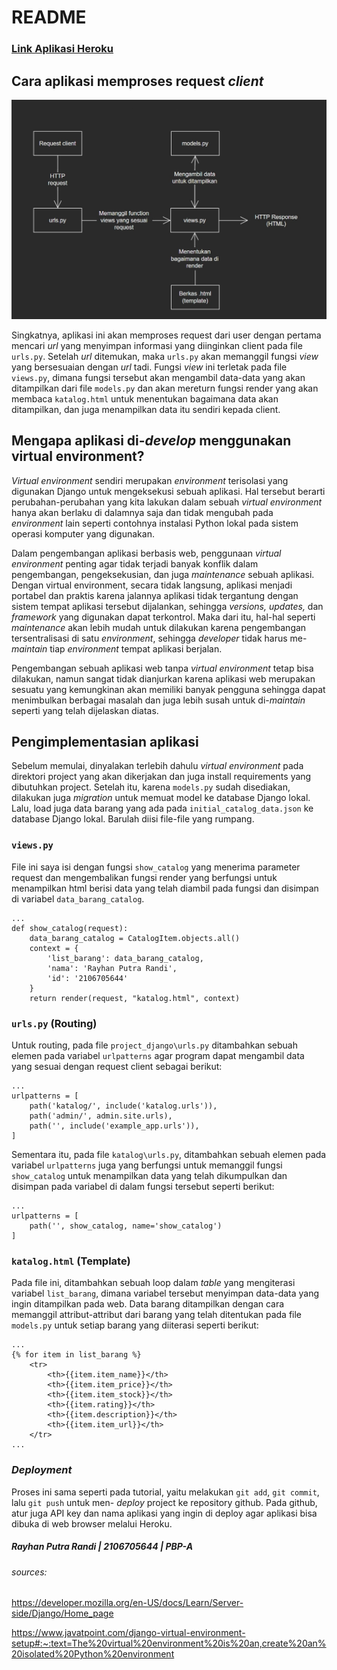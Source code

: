 # README

### [Link Aplikasi Heroku](https://pbp-assignments-catalog.herokuapp.com/katalog/)


## Cara aplikasi memproses request _client_

![Bagan](bagan_tugas2.jpg)

Singkatnya, aplikasi ini akan memproses request dari user dengan pertama mencari _url_ yang menyimpan informasi yang diinginkan client pada file ```urls.py```. Setelah _url_ ditemukan, maka ```urls.py``` akan memanggil fungsi _view_ yang bersesuaian dengan _url_ tadi. Fungsi _view_ ini terletak pada file ```views.py```, dimana fungsi tersebut akan mengambil data-data yang akan ditampilkan dari file ```models.py``` dan akan mereturn fungsi render yang akan membaca ```katalog.html``` untuk menentukan bagaimana data akan ditampilkan, dan juga menampilkan data itu sendiri kepada client.

## Mengapa aplikasi di-_develop_ menggunakan virtual environment?

_Virtual environment_ sendiri merupakan _environment_ terisolasi yang digunakan Django untuk mengeksekusi sebuah aplikasi. Hal tersebut berarti perubahan-perubahan yang kita lakukan dalam sebuah _virtual environment_ hanya akan berlaku di dalamnya saja dan tidak mengubah pada _environment_ lain seperti contohnya instalasi Python lokal pada sistem operasi komputer yang digunakan. 

Dalam pengembangan aplikasi berbasis web, penggunaan _virtual environment_ penting agar tidak terjadi banyak konflik dalam pengembangan, pengeksekusian, dan juga _maintenance_ sebuah aplikasi. Dengan virtual environment, secara tidak langsung, aplikasi menjadi portabel dan praktis karena jalannya aplikasi tidak tergantung dengan sistem tempat aplikasi tersebut dijalankan, sehingga _versions, updates,_ dan _framework_ yang digunakan dapat terkontrol. Maka dari itu, hal-hal seperti _maintenance_ akan lebih mudah untuk dilakukan karena pengembangan tersentralisasi di satu _environment_, sehingga _developer_ tidak harus me-_maintain_ tiap _environment_ tempat aplikasi berjalan.

Pengembangan sebuah aplikasi web tanpa _virtual environment_ tetap bisa dilakukan, namun sangat tidak dianjurkan karena aplikasi web merupakan sesuatu yang kemungkinan akan memiliki banyak pengguna sehingga dapat menimbulkan berbagai masalah dan juga lebih susah untuk di-_maintain_ seperti yang telah dijelaskan diatas.

## Pengimplementasian aplikasi

Sebelum memulai, dinyalakan terlebih dahulu _virtual environment_ pada direktori project yang akan dikerjakan dan juga install requirements yang dibutuhkan project. Setelah itu, karena ```models.py``` sudah disediakan, dilakukan juga _migration_ untuk memuat model ke database Django lokal. Lalu, load juga data barang yang ada pada ```initial_catalog_data.json``` ke database Django lokal. Barulah diisi file-file yang rumpang.

### ```views.py```

File ini saya isi dengan fungsi ```show_catalog``` yang menerima parameter request dan mengembalikan fungsi render yang berfungsi untuk menampilkan html berisi data yang telah diambil pada fungsi dan disimpan di variabel ```data_barang_catalog```.

```
...
def show_catalog(request):
    data_barang_catalog = CatalogItem.objects.all()
    context = {
        'list_barang': data_barang_catalog,
        'nama': 'Rayhan Putra Randi',
        'id': '2106705644'
    }
    return render(request, "katalog.html", context)
```

### ```urls.py``` (Routing)

Untuk routing, pada file ```project_django\urls.py``` ditambahkan sebuah elemen pada variabel ```urlpatterns``` agar program dapat mengambil data yang sesuai dengan request client sebagai berikut:
```
...
urlpatterns = [
    path('katalog/', include('katalog.urls')),
    path('admin/', admin.site.urls),
    path('', include('example_app.urls')),
]
```
Sementara itu, pada file ```katalog\urls.py```, ditambahkan sebuah elemen pada variabel ```urlpatterns``` juga yang berfungsi untuk memanggil fungsi ```show_catalog``` untuk menampilkan data yang telah dikumpulkan dan disimpan pada variabel di dalam fungsi tersebut seperti berikut:
```
...
urlpatterns = [
    path('', show_catalog, name='show_catalog')
]
```

### ```katalog.html``` (Template)

Pada file ini, ditambahkan sebuah loop dalam _table_ yang mengiterasi variabel ```list_barang```, dimana variabel tersebut menyimpan data-data yang ingin ditampilkan pada web. Data barang ditampilkan dengan cara memanggil attribut-attribut dari barang yang telah ditentukan pada file ```models.py``` untuk setiap barang yang diiterasi seperti berikut:
```
...
{% for item in list_barang %}
    <tr>
        <th>{{item.item_name}}</th>
        <th>{{item.item_price}}</th>
        <th>{{item.item_stock}}</th>
        <th>{{item.rating}}</th>
        <th>{{item.description}}</th>
        <th>{{item.item_url}}</th>
    </tr>
...
```

### _Deployment_

Proses ini sama seperti pada tutorial, yaitu melakukan ```git add```, ```git commit```, lalu ```git push``` untuk men- _deploy_ project ke repository github. Pada github, atur juga API key dan nama aplikasi yang ingin di deploy agar aplikasi bisa dibuka di web browser melalui Heroku.
 
##### _Rayhan Putra Randi | 2106705644 | PBP-A_

###### _sources_:
https://developer.mozilla.org/en-US/docs/Learn/Server-side/Django/Home_page

https://www.javatpoint.com/django-virtual-environment-setup#:~:text=The%20virtual%20environment%20is%20an,create%20an%20isolated%20Python%20environment
